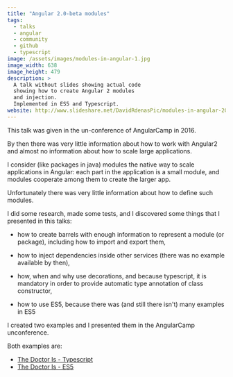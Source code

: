 ```yaml
---
title: "Angular 2.0-beta modules"
tags:
  - talks
  - angular
  - community
  - github
  - typescript
image: /assets/images/modules-in-angular-1.jpg
image_width: 638
image_height: 479
description: >
  A talk without slides showing actual code 
  showing how to create Angular 2 modules
  and injection.
  Implemented in ES5 and Typescript.
website: http://www.slideshare.net/DavidRdenasPic/modules-in-angular-20-beta1
---
```


This talk was given in the un-conference of AngularCamp in 2016.

By then there was very little information about how to work with 
Angular2 and almost no information about how to scale large applications.

I consider (like packages in java) modules
the native way to scale applications in Angular:
each part in the application is a small module, and modules cooperate among 
them to create the larger app.

Unfortunately there was very little information about how to define
such modules. 

I did some research, made some tests, and I discovered some things that
I presented in this talks:

- how to create barrels with enough information to represent a module (or package), including how to import and export them,

- how to inject dependencies inside other services (there was no example available by then),

- how, when and why use decorations, and because typescript, it is mandatory in order to provide automatic type annotation of class constructor,

- how to use ES5, because there was (and still there isn't) many examples in ES5


I created two examples and I presented them in the AngularCamp unconference.

Both examples are:

- [The Doctor Is - Typescript](https://github.com/drpicox/angular2-thedoctoris-ts)
- [The Doctor Is - ES5](https://github.com/drpicox/angular2-thedoctoris-es5)
